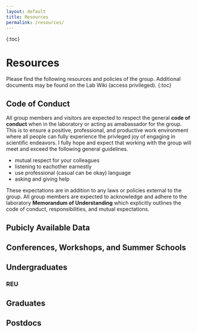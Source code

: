 ```yaml
---
layout: default
title: Resources
permalink: /resources/
---
```


{:toc}

# Resources

Please find the following resources and policies of the group. Additional documents may be found on the Lab Wiki (access privileged).
{:toc}
## Code of Conduct
All group members and visitors are expected to respect the general **code of conduct** when in the laboratory or acting as amabassador for the group.  This is to ensure a positive, professional, and productive work environment where all people can fully experience the privleged joy of engaging in scientific endeavors.  I fully hope and expect that working with the group will meet and exceed the following general guidelines.

- mutual respect for your colleagues
- listening to eachother earnestly
- use professional (casual can be okay) language
- asking and giving help

These expectations are in addition to any laws or policies external to the group.  All group members are expected to acknowledge and adhere to the laboratory **Memorandum of Understanding** which explicitly outlines the code of conduct, responsibilities, and mutual expectations.

## Pubicly Available Data

## Conferences, Workshops, and Summer Schools

## Undergraduates

### REU

## Graduates

## Postdocs


